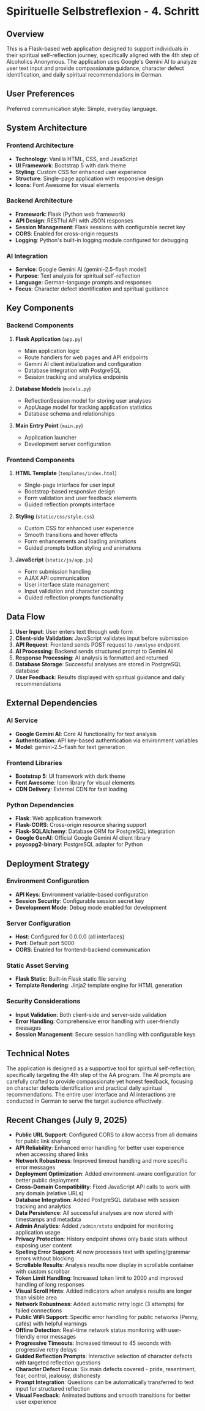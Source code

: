 # Spirituelle Selbstreflexion - 4. Schritt

## Overview

This is a Flask-based web application designed to support individuals in their spiritual self-reflection journey, specifically aligned with the 4th step of Alcoholics Anonymous. The application uses Google's Gemini AI to analyze user text input and provide compassionate guidance, character defect identification, and daily spiritual recommendations in German.

## User Preferences

Preferred communication style: Simple, everyday language.

## System Architecture

### Frontend Architecture
- **Technology**: Vanilla HTML, CSS, and JavaScript
- **UI Framework**: Bootstrap 5 with dark theme
- **Styling**: Custom CSS for enhanced user experience
- **Structure**: Single-page application with responsive design
- **Icons**: Font Awesome for visual elements

### Backend Architecture
- **Framework**: Flask (Python web framework)
- **API Design**: RESTful API with JSON responses
- **Session Management**: Flask sessions with configurable secret key
- **CORS**: Enabled for cross-origin requests
- **Logging**: Python's built-in logging module configured for debugging

### AI Integration
- **Service**: Google Gemini AI (gemini-2.5-flash model)
- **Purpose**: Text analysis for spiritual self-reflection
- **Language**: German-language prompts and responses
- **Focus**: Character defect identification and spiritual guidance

## Key Components

### Backend Components
1. **Flask Application** (`app.py`)
   - Main application logic
   - Route handlers for web pages and API endpoints
   - Gemini AI client initialization and configuration
   - Database integration with PostgreSQL
   - Session tracking and analytics endpoints

2. **Database Models** (`models.py`)
   - ReflectionSession model for storing user analyses
   - AppUsage model for tracking application statistics
   - Database schema and relationships

3. **Main Entry Point** (`main.py`)
   - Application launcher
   - Development server configuration

### Frontend Components
1. **HTML Template** (`templates/index.html`)
   - Single-page interface for user input
   - Bootstrap-based responsive design
   - Form validation and user feedback elements
   - Guided reflection prompts interface

2. **Styling** (`static/css/style.css`)
   - Custom CSS for enhanced user experience
   - Smooth transitions and hover effects
   - Form enhancements and loading animations
   - Guided prompts button styling and animations

3. **JavaScript** (`static/js/app.js`)
   - Form submission handling
   - AJAX API communication
   - User interface state management
   - Input validation and character counting
   - Guided reflection prompts functionality

## Data Flow

1. **User Input**: User enters text through web form
2. **Client-side Validation**: JavaScript validates input before submission
3. **API Request**: Frontend sends POST request to `/analyse` endpoint
4. **AI Processing**: Backend sends structured prompt to Gemini AI
5. **Response Processing**: AI analysis is formatted and returned
6. **Database Storage**: Successful analyses are stored in PostgreSQL database
7. **User Feedback**: Results displayed with spiritual guidance and daily recommendations

## External Dependencies

### AI Service
- **Google Gemini AI**: Core AI functionality for text analysis
- **Authentication**: API key-based authentication via environment variables
- **Model**: gemini-2.5-flash for text generation

### Frontend Libraries
- **Bootstrap 5**: UI framework with dark theme
- **Font Awesome**: Icon library for visual elements
- **CDN Delivery**: External CDN for fast loading

### Python Dependencies
- **Flask**: Web application framework
- **Flask-CORS**: Cross-origin resource sharing support
- **Flask-SQLAlchemy**: Database ORM for PostgreSQL integration
- **Google GenAI**: Official Google Gemini AI client library
- **psycopg2-binary**: PostgreSQL adapter for Python

## Deployment Strategy

### Environment Configuration
- **API Keys**: Environment variable-based configuration
- **Session Security**: Configurable session secret key
- **Development Mode**: Debug mode enabled for development

### Server Configuration
- **Host**: Configured for 0.0.0.0 (all interfaces)
- **Port**: Default port 5000
- **CORS**: Enabled for frontend-backend communication

### Static Asset Serving
- **Flask Static**: Built-in Flask static file serving
- **Template Rendering**: Jinja2 template engine for HTML generation

### Security Considerations
- **Input Validation**: Both client-side and server-side validation
- **Error Handling**: Comprehensive error handling with user-friendly messages
- **Session Management**: Secure session handling with configurable keys

## Technical Notes

The application is designed as a supportive tool for spiritual self-reflection, specifically targeting the 4th step of the AA program. The AI prompts are carefully crafted to provide compassionate yet honest feedback, focusing on character defects identification and practical daily spiritual recommendations. The entire user interface and AI interactions are conducted in German to serve the target audience effectively.

## Recent Changes (July 9, 2025)

- **Public URL Support**: Configured CORS to allow access from all domains for public link sharing
- **API Reliability**: Enhanced error handling for better user experience when accessing shared links
- **Network Robustness**: Improved timeout handling and more specific error messages
- **Deployment Optimization**: Added environment-aware configuration for better public deployment
- **Cross-Domain Compatibility**: Fixed JavaScript API calls to work with any domain (relative URLs)
- **Database Integration**: Added PostgreSQL database with session tracking and analytics
- **Data Persistence**: All successful analyses are now stored with timestamps and metadata
- **Admin Analytics**: Added `/admin/stats` endpoint for monitoring application usage
- **Privacy Protection**: History endpoint shows only basic stats without exposing user content
- **Spelling Error Support**: AI now processes text with spelling/grammar errors without blocking
- **Scrollable Results**: Analysis results now display in scrollable container with custom scrollbar
- **Token Limit Handling**: Increased token limit to 2000 and improved handling of long responses
- **Visual Scroll Hints**: Added indicators when analysis results are longer than visible area
- **Network Robustness**: Added automatic retry logic (3 attempts) for failed connections
- **Public WiFi Support**: Specific error handling for public networks (Penny, cafés) with helpful warnings
- **Offline Detection**: Real-time network status monitoring with user-friendly error messages
- **Progressive Timeouts**: Increased timeout to 45 seconds with progressive retry delays
- **Guided Reflection Prompts**: Interactive selection of character defects with targeted reflection questions
- **Character Defect Focus**: Six main defects covered - pride, resentment, fear, control, jealousy, dishonesty
- **Prompt Integration**: Questions can be automatically transferred to text input for structured reflection
- **Visual Feedback**: Animated buttons and smooth transitions for better user experience